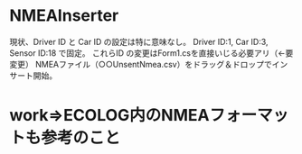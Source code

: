 # NMEAInserter
現状、Driver ID と Car ID の設定は特に意味なし。 Driver ID:1, Car ID:3, Sensor ID:18 で固定。
これらID の変更はForm1.csを直接いじる必要アリ（←要変更）
NMEAファイル（○○UnsentNmea.csv）をドラッグ＆ドロップでインサート開始。
# work⇒ECOLOG内のNMEAフォーマットも参考のこと
